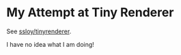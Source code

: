 # My Attempt at Tiny Renderer

See [ssloy/tinyrenderer](https://github.com/ssloy/tinyrenderer).

I have no idea what I am doing!

